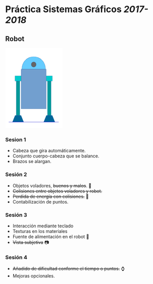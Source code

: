 # **Práctica Sistemas Gráficos** *2017-2018*
## Robot


![](robot/imgs/robot_squeme.png?raw=true)

### Sesion 1
 * Cabeza que gira automáticamente.
 * Conjunto cuerpo-cabeza que se balance.
 * Brazos se alargan.

### Sesión 2
 * Objetos voladores, ~~buenos y malos~~.  :space_invader:
 * ~~Colisiones entre objetos voladores y robot.~~
 * ~~Perdida de energía con colisiones.~~  :battery:
 * Contabilización de puntos.

### Sesión 3
 * Interacción mediante teclado
 * Texturas en los materiales
 * Fuente de alimentación en el robot  :flashlight:
 * ~~Vista subjetiva~~  :camera:

### Sesión 4
 * ~~Añadido de dificultad conforme el tiempo o puntos.~~  :watch:
 * Mejoras opcionales.